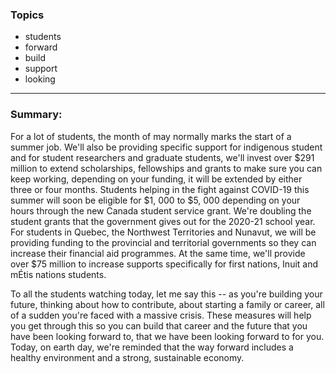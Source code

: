 ### Topics

- students
- forward
- build
- support
- looking

---

### Summary:



For a lot of students, the month of may normally marks the start of a summer job.
We'll also be providing specific support for indigenous student and for student researchers and graduate students, we'll invest over $291 million to extend scholarships, fellowships and grants to make sure you can keep working, depending on your funding, it will be extended by either three or four months.
Students helping in the fight against COVID-19 this summer will soon be eligible for $1, 000 to $5, 000 depending on your hours through the new Canada student service grant. We're doubling the student grants that the government gives out for the 2020-21 school year.
For students in Quebec, the Northwest Territories and Nunavut, we will be providing funding to the provincial and territorial governments so they can increase their financial aid programmes.
At the same time, we'll provide over $75 million to increase supports specifically for first nations, Inuit and mÉtis nations students.



To all the students watching today, let me say this -- as you're building your future, thinking about how to contribute, about starting a family or career, all of a sudden you're faced with a massive crisis.
These measures will help you get through this so you can build that career and the future that you have been looking forward to, that we have been looking forward to for you. Today, on earth day, we're reminded that the way forward includes a healthy environment and a strong, sustainable economy.